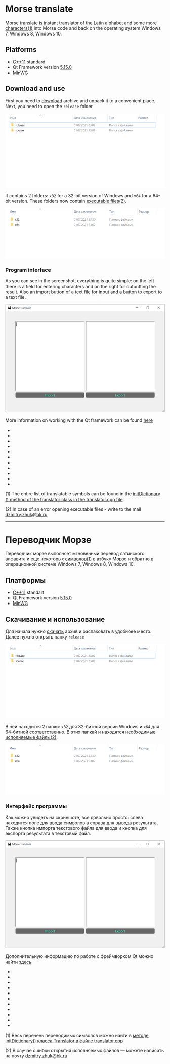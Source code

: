 # Morse translate
Morse translate is instant translator of the Latin alphabet and some more [characters(1)](#all_symbols) into Morse code and back on the operating system Windows 7, Windows 8, Windows 10.

## Platforms
* [C++11](https://en.wikipedia.org/wiki/C%2B%2B11) standard
* Qt Framework version [5.15.0](https://wiki.qt.io/Qt_5.15_Release)
* [MinWG](https://ru.wikipedia.org/wiki/MinGW)

## Download and use
First you need to [download](https://github.com/dzmitryZhuk/Morse_translate/archive/refs/heads/master.zip) archive and unpack it to a convenient place.
Next, you need to open the `release` folder

![alt text](screenshot_1.png)

It contains 2 folders: `x32` for a 32-bit version of Windows and `x64` for a 64-bit version. These folders now contain [executable files(2)](#error_opening_exe).

![alt text](screenshot_2.png)

### Program interface
As you can see in the screenshot, everything is quite simple: on the left there is a field for entering characters and on the right for outputting the result.
Also an import button of a text file for input and a button to export to a text file.

![alt text](morse_translate.png)

More information on working with the Qt framework can be found [here](https://doc.qt.io/)
    
*
*
*
*
*
*
*
*
*
*
*
<a name="all_symbols"/>

(1) The entire list of translatable symbols can be found in the [initDictionary () method of the translator class in the translator.cpp file](https://github.com/dzmitryZhuk/Morse_translate/blob/3bfdde0ad5473332d514fadfbfe8ef6bf92ea835/Morse%20translate/source/translator.cpp#L8)

<a name="error_opening_exe"/>

(2) In case of an error opening executable files - write to the mail dzmitry.zhuk@bk.ru

--------------------------------------------------

# Переводчик Морзе
Переводчик морзе выполняет мгновенный перевод латинского алфавита и еще некоторых [символов(1)](#all_symbols_ru) в азбуку Морзе и обратно в операционной системе Windows 7, Windows 8, Windows 10.

## Платформы
* [C++11](https://en.wikipedia.org/wiki/C%2B%2B11) standart 
* Qt Framework version [5.15.0](https://wiki.qt.io/Qt_5.15_Release)
* [MinWG](https://ru.wikipedia.org/wiki/MinGW)

## Скачивание и использование
Для начала нужно [скачать](https://github.com/dzmitryZhuk/Morse_translate/archive/refs/heads/master.zip) архив и распаковать в удобноее место. 
Далее нужно открыть папку `release`

![alt text](screenshot_1.png)

В ней находится 2 папки: `x32` для 32-битной версии Windows и `x64` для 64-битной соответственно. В этих папкай и находятся необходимые [исполняемые файлы(2)](#error_opening_exe_ru).

![alt text](screenshot_2.png)

### Интерфейс программы
Как можно увидеть на скриншоте, все довольно просто: слева находится поле для ввода символов а справа для вывода результата. 
Также кнопка импорта текстового файла для ввода и кнопка для экспорта результата в текстовый файл.

![alt text](morse_translate.png)

Дополнительную информацию по работе с фреймворком Qt можно найти [здесь](https://doc.qt.io/)
    
*
*
*
*
*
*
*
*
*
*
*
<a name="all_symbols_ru"/>

(1) Весь перечень переводимых символов можно найти в [методе initDictionary() класса Translator в файле translator.cpp](https://github.com/dzmitryZhuk/Morse_translate/blob/3bfdde0ad5473332d514fadfbfe8ef6bf92ea835/Morse%20translate/source/translator.cpp#L8)

<a name="error_opening_exe_ru"/>

(2) В случае ошибки открытия исполняемых файлов — можете написать на почту dzmitry.zhuk@bk.ru

